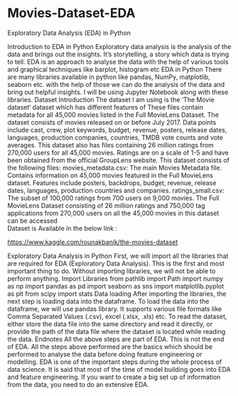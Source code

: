 # Movies-Dataset-EDA
   Exploratory Data Analysis (EDA) in Python

Introduction to EDA in Python
Exploratory data analysis is the analysis of the data and brings out the insights. It’s storytelling, a story which data is trying to tell. EDA is an approach to analyse the data with the help of various tools and graphical techniques like barplot, histogram etc
EDA in Python
There are many libraries available in python like pandas, NumPy, matplotlib, seaborn etc. with the help of those we can do the analysis of the data and bring out helpful insights. I will be using Jupyter Notebook along with these libraries.
Dataset Introduction
The dataset I am using is the ‘The Movie dataset‘ dataset which has different features of These files contain metadata for all 45,000 movies listed in the Full MovieLens Dataset. The dataset consists of movies released on or before July 2017. Data points include cast, crew, plot keywords, budget, revenue, posters, release dates, languages, production companies, countries, TMDB vote counts and vote averages.
This dataset also has files containing 26 million ratings from 270,000 users for all 45,000 movies. Ratings are on a scale of 1-5 and have been obtained from the official GroupLens website.
This dataset consists of the following files:
movies_metadata.csv: The main Movies Metadata file. Contains information on 45,000 movies featured in the Full MovieLens dataset. Features include posters, backdrops, budget, revenue, release dates, languages, production countries and companies.
ratings_small.csv: The subset of 100,000 ratings from 700 users on 9,000 movies.
The Full MovieLens Dataset consisting of 26 million ratings and 750,000 tag applications from 270,000 users on all the 45,000 movies in this dataset can be accessed  
Dataset is Available in the below link :

https://www.kaggle.com/rounakbanik/the-movies-dataset

Exploratory Data Analysis in Python
First, we will import all the libraries that are required for EDA (Exploratory Data Analysis). This is the first and most important thing to do. Without importing libraries, we will not be able to perform anything.
Import Libraries
  from pathlib import Path
         import numpy as np
         import pandas as pd
         import seaborn as sns
         import matplotlib.pyplot as plt
         from scipy import stats
Data loading
After importing the libraries, the next step is loading data into the dataframe. To load the data into the dataframe, we will use pandas library. It supports various file formats like Comma Separated Values (.csv), excel (.xlsx, .xls) etc. 
To read the dataset, either store the data file into the same directory and read it directly, or provide the path of the data file where the dataset is located while reading the data.
Endnotes
All the above steps are part of EDA. This is not the end of EDA. All the steps above performed are the basics which should be performed to analyse the data before doing feature engineering or modelling.
EDA is one of the important steps during the whole process of data science. It is said that most of the time of model building goes into EDA and feature engineering. If you want to create a big set up of information from the data, you need to do an extensive EDA.

 	


